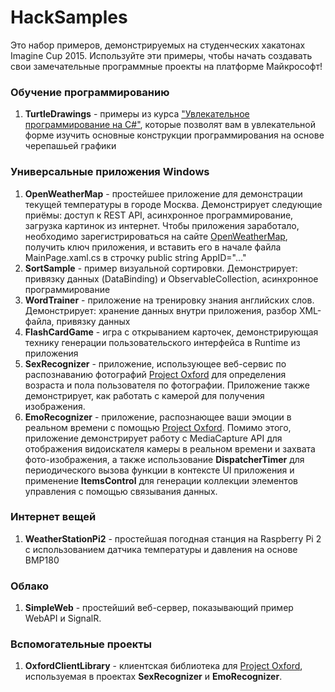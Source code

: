 # HackSamples
Это набор примеров, демонстрируемых на студенческих хакатонах Imagine Cup 2015. Используйте эти примеры, чтобы начать создавать свои замечательные программные проекты на платформе Майкрософт!

### Обучение программированию
1. **TurtleDrawings** - примеры из курса ["Увлекательное программирование на C#"](http://aka.ms/learncs), которые позволят вам в увлекательной форме изучить основные конструкции программирования на основе черепашьей графики

### Универсальные приложения Windows
1. **OpenWeatherMap** - простейшее приложение для демонстрации текущей температуры в городе Москва. Демонстрирует следующие приёмы: доступ к REST API, асинхронное программирование, загрузка картинок из интернет. Чтобы приложения заработало, необходимо зарегистрироваться на сайте [OpenWeatherMap](http://OpenWeatherMap.org), получить ключ приложения, и вставить его в начале файла MainPage.xaml.cs в строчку public string AppID="..."
2. **SortSample** - пример визуальной сортировки. Демонстрирует: привязку данных (DataBinding) и ObservableCollection<T>, асинхронное программирование
3. **WordTrainer** - приложение на тренировку знания английских слов. Демонстрирует: хранение данных внутри приложения, разбор XML-файла, привязку данных
4. **FlashCardGame** - игра с открыванием карточек, демонстрирующая технику генерации пользовательского интерфейса в Runtime из приложения
5. **SexRecognizer** - приложение, использующее веб-сервис по распознаванию фотографий [Project Oxford](https://www.projectoxford.ai/) для определения возраста и пола пользователя по фотографии. Приложение также демонстрирует, как работать с камерой для получения изображения.
6. **EmoRecognizer** - приложение, распознающее ваши эмоции в реальном времени с помощью [Project Oxford](https://www.projectoxford.ai/). Помимо этого, приложение демонстрирует работу с MediaCapture API для отображения видоискателя камеры в реальном времени и захвата фото-изображения, а также использование **DispatcherTimer** для периодического вызова функции в контексте UI приложения и применение **ItemsControl** для генерации коллекции элементов управления с помощью связывания данных.

### Интернет вещей
1. **WeatherStationPi2** - простейшая погодная станция на Raspberry Pi 2 с использованием датчика температуры и давления на основе BMP180

### Облако ###
1. **SimpleWeb** - простейший веб-сервер, показывающий пример WebAPI и SignalR.

### Вспомогательные проекты
1. **OxfordClientLibrary** - клиентская библиотека для [Project Oxford](https://www.projectoxford.ai/), используемая в проектах **SexRecognizer** и **EmoRecognizer**.
